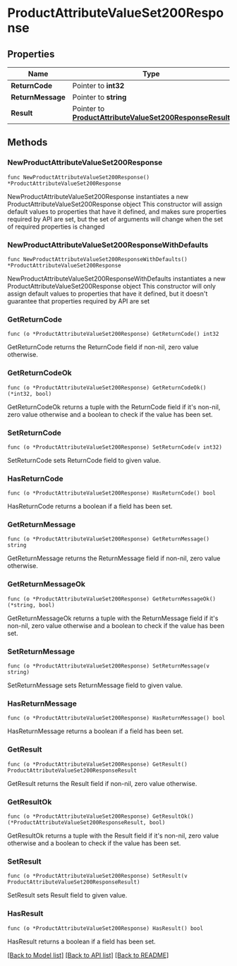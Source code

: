 # ProductAttributeValueSet200Response

## Properties

Name | Type | Description | Notes
------------ | ------------- | ------------- | -------------
**ReturnCode** | Pointer to **int32** |  | [optional] 
**ReturnMessage** | Pointer to **string** |  | [optional] 
**Result** | Pointer to [**ProductAttributeValueSet200ResponseResult**](ProductAttributeValueSet200ResponseResult.md) |  | [optional] 

## Methods

### NewProductAttributeValueSet200Response

`func NewProductAttributeValueSet200Response() *ProductAttributeValueSet200Response`

NewProductAttributeValueSet200Response instantiates a new ProductAttributeValueSet200Response object
This constructor will assign default values to properties that have it defined,
and makes sure properties required by API are set, but the set of arguments
will change when the set of required properties is changed

### NewProductAttributeValueSet200ResponseWithDefaults

`func NewProductAttributeValueSet200ResponseWithDefaults() *ProductAttributeValueSet200Response`

NewProductAttributeValueSet200ResponseWithDefaults instantiates a new ProductAttributeValueSet200Response object
This constructor will only assign default values to properties that have it defined,
but it doesn't guarantee that properties required by API are set

### GetReturnCode

`func (o *ProductAttributeValueSet200Response) GetReturnCode() int32`

GetReturnCode returns the ReturnCode field if non-nil, zero value otherwise.

### GetReturnCodeOk

`func (o *ProductAttributeValueSet200Response) GetReturnCodeOk() (*int32, bool)`

GetReturnCodeOk returns a tuple with the ReturnCode field if it's non-nil, zero value otherwise
and a boolean to check if the value has been set.

### SetReturnCode

`func (o *ProductAttributeValueSet200Response) SetReturnCode(v int32)`

SetReturnCode sets ReturnCode field to given value.

### HasReturnCode

`func (o *ProductAttributeValueSet200Response) HasReturnCode() bool`

HasReturnCode returns a boolean if a field has been set.

### GetReturnMessage

`func (o *ProductAttributeValueSet200Response) GetReturnMessage() string`

GetReturnMessage returns the ReturnMessage field if non-nil, zero value otherwise.

### GetReturnMessageOk

`func (o *ProductAttributeValueSet200Response) GetReturnMessageOk() (*string, bool)`

GetReturnMessageOk returns a tuple with the ReturnMessage field if it's non-nil, zero value otherwise
and a boolean to check if the value has been set.

### SetReturnMessage

`func (o *ProductAttributeValueSet200Response) SetReturnMessage(v string)`

SetReturnMessage sets ReturnMessage field to given value.

### HasReturnMessage

`func (o *ProductAttributeValueSet200Response) HasReturnMessage() bool`

HasReturnMessage returns a boolean if a field has been set.

### GetResult

`func (o *ProductAttributeValueSet200Response) GetResult() ProductAttributeValueSet200ResponseResult`

GetResult returns the Result field if non-nil, zero value otherwise.

### GetResultOk

`func (o *ProductAttributeValueSet200Response) GetResultOk() (*ProductAttributeValueSet200ResponseResult, bool)`

GetResultOk returns a tuple with the Result field if it's non-nil, zero value otherwise
and a boolean to check if the value has been set.

### SetResult

`func (o *ProductAttributeValueSet200Response) SetResult(v ProductAttributeValueSet200ResponseResult)`

SetResult sets Result field to given value.

### HasResult

`func (o *ProductAttributeValueSet200Response) HasResult() bool`

HasResult returns a boolean if a field has been set.


[[Back to Model list]](../README.md#documentation-for-models) [[Back to API list]](../README.md#documentation-for-api-endpoints) [[Back to README]](../README.md)


